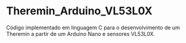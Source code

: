 # Theremin_Arduino_VL53L0X
Código implementado em linguagem C para o desenvolvimento de um Theremin a partir de um Arduino Nano e sensores VL53L0X.
